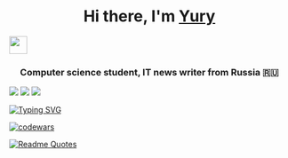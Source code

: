 ### <h1 align="center">Hi there, I'm <a href="https://daniilshat.ru/" target="_blank">Yury</a> 
<img src="https://github.com/blackcater/blackcater/raw/main/images/Hi.gif" height="32"/></h1>
<h3 align="center">Computer science student, IT news writer from Russia 🇷🇺</h3>

<img src="https://img.shields.io/badge/HTML5-black?style=for-the-badge&logo=HTML5&logoColor=E34F26"/>                                                                     <img src="https://img.shields.io/badge/CSS3-black?style=for-the-badge&logo=CSS3&logoColor=1572B6"/>                                                                       <img src="https://img.shields.io/badge/JavaScript-black?style=for-the-badge&logo=JavaScript&logoColor=F7DF1E"/> 

[![Typing SVG](https://readme-typing-svg.herokuapp.com?color=%2336BCF7&lines=Computer+science+student)](https://git.io/typing-svg)

[![codewars](https://www.codewars.com/users/fikyslsgg/badges/large)](https://www.codewars.com/users/fikyslsgg)   


[![Readme Quotes](https://quotes-github-readme.vercel.app/api?type=horizontal&theme=dark)](https://github.com/piyushsuthar/github-readme-quotes)

